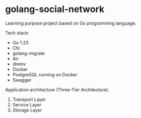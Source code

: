 # golang-social-network
Learning purpose project based on Go programming language.

Tech stack:
- Go 1.23
- Chi
- golang-migrate
- Air
- direnv
- Docker
- PostgreSQL running on Docker
- Swagger

 

Application architecture (Three-Tier Architecture).
1. Transport Layer
2. Service Layer
3. Storage Layer